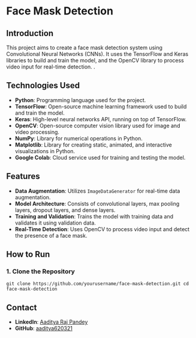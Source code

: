 # Face Mask Detection

## Introduction
This project aims to create a face mask detection system using Convolutional Neural Networks (CNNs). It uses the TensorFlow and Keras libraries to build and train the model, and the OpenCV library to process video input for real-time detection.
.
## Technologies Used
- **Python**: Programming language used for the project.
- **TensorFlow**: Open-source machine learning framework used to build and train the model.
- **Keras**: High-level neural networks API, running on top of TensorFlow.
- **OpenCV**: Open-source computer vision library used for image and video processing.
- **NumPy**: Library for numerical operations in Python.
- **Matplotlib**: Library for creating static, animated, and interactive visualizations in Python.
- **Google Colab**: Cloud service used for training and testing the model.

## Features
- **Data Augmentation**: Utilizes `ImageDataGenerator` for real-time data augmentation.
- **Model Architecture**: Consists of convolutional layers, max pooling layers, dropout layers, and dense layers.
- **Training and Validation**: Trains the model with training data and validates it using validation data.
- **Real-Time Detection**: Uses OpenCV to process video input and detect the presence of a face mask.

## How to Run

### 1. Clone the Repository
`git clone https://github.com/yourusername/face-mask-detection.git
cd face-mask-detection`

## Contact
- **LinkedIn**: [Aaditya Raj Pandey](https://www.linkedin.com/in/aaditya-raj-pandey-865288244/)
- **GitHub**: [aaditya620321](https://github.com/aaditya620321)

